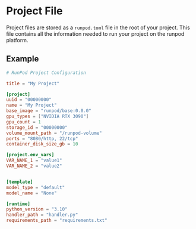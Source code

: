 # Project File

Project files are stored as a `runpod.toml` file in the root of your project. This file contains all the information needed to run your project on the runpod platform.

## Example

```toml
# RunPod Project Configuration

title = "My Project"

[project]
uuid = "00000000"
name = "My Project"
base_image = "runpod/base:0.0.0"
gpu_types = ["NVIDIA RTX 3090"]
gpu_count = 1
storage_id = "00000000"
volume_mount_path = "/runpod-volume"
ports = "8080/http, 22/tcp"
container_disk_size_gb = 10

[project.env_vars]
VAR_NAME_1 = "value1"
VAR_NAME_2 = "value2"


[template]
model_type = "default"
model_name = "None"

[runtime]
python_version = "3.10"
handler_path = "handler.py"
requirements_path = "requirements.txt"
```
